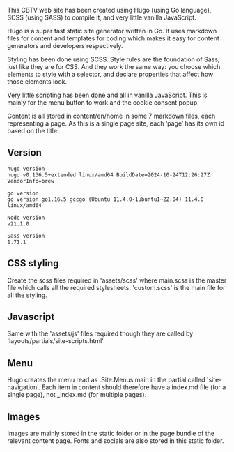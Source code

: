 This CBTV web site has been created using Hugo (using Go language), SCSS (using SASS) to compile it, and very little vanilla JavaScript.

Hugo is a super fast static site generator written in Go. It uses markdown files for content and templates for coding which makes it easy for content generators and developers respectively.

Styling has been done using SCSS. Style rules are the foundation of Sass, just like they are for CSS. And they work the same way: you choose which elements to style with a selector, and declare properties that affect how those elements look. 

Very little scripting has been done and all in vanilla JavaScript. This is mainly for the menu button to work and the cookie consent popup.

Content is all stored in content/en/home in some 7 markdown files, each representing a page. As this is a single page site, each ‘page’ has its own id based on the title. 

## Version
```
hugo version
hugo v0.136.5+extended linux/amd64 BuildDate=2024-10-24T12:26:27Z VendorInfo=brew

go version
go version go1.16.5 gccgo (Ubuntu 11.4.0-1ubuntu1~22.04) 11.4.0 linux/amd64

Node version
v21.1.0

Sass version
1.71.1
```
## CSS styling
Create the scss files required in 'assets/scss' where main.scss is the master file which calls all the required stylesheets. 'custom.scss' is the main file for all the styling. 

## Javascript
Same with the 'assets/js' files required though they are called by 'layouts/partials/site-scripts.html'

## Menu
Hugo creates the menu read as .Site.Menus.main in the partial called 'site-navigation'. Each item in content should therefore have a index.md file (for a single page), not _index.md (for multiple pages).

## Images
Images are mainly stored in the static folder or in the page bundle of the relevant content page. Fonts and socials are also stored in this static folder.

